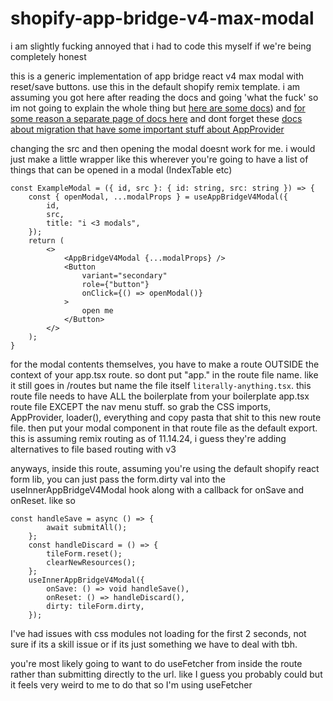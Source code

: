 # shopify-app-bridge-v4-max-modal
i am slightly fucking annoyed that i had to code this myself if we're being completely honest

this is a generic implementation of app bridge react v4 max modal with reset/save buttons. use this in the default shopify remix template. i am assuming you got here after reading the docs and going 'what the fuck' so im not going to explain the whole thing but [here are some docs](https://shopify.dev/docs/api/app-bridge/using-modals-in-your-app)) and [for some reason a separate page of docs here](https://shopify.dev/docs/api/app-bridge-library/react-components/modal-component) and dont forget these [docs about migration that have some important stuff about AppProvider](https://shopify.dev/docs/api/app-bridge/migration-guide) 

changing the src and then opening the modal doesnt work for me. i would just make a little wrapper like this wherever you're going to have a list of things that can be opened in a modal (IndexTable etc)

```
const ExampleModal = ({ id, src }: { id: string, src: string }) => {
    const { openModal, ...modalProps } = useAppBridgeV4Modal({
        id,
        src,
        title: "i <3 modals",
    });
    return (
        <>
            <AppBridgeV4Modal {...modalProps} />
            <Button
                variant="secondary"
                role={"button"}
                onClick={() => openModal()}
            >
                open me
            </Button>
        </>
    );
}
```


for the modal contents themselves, you have to make a route OUTSIDE the context of your app.tsx route. so dont put "app." in the route file name. like it still goes in /routes but name the file itself `literally-anything.tsx`.  this route file needs to have ALL the boilerplate from your boilerplate app.tsx route file EXCEPT the nav menu stuff. so grab the CSS imports, AppProvider, loader(), everything and copy pasta that shit to this new route file. then put your modal component in that route file as the default export. this is assuming remix routing as of 11.14.24, i guess they're adding alternatives to file based routing with v3

anyways, inside this route, assuming you're using the default shopify react form lib, you can just pass the form.dirty val into the useInnerAppBridgeV4Modal hook along with a callback for onSave and onReset. like so

```
const handleSave = async () => {
        await submitAll();
    };
    const handleDiscard = () => {
        tileForm.reset();
        clearNewResources();
    };
    useInnerAppBridgeV4Modal({
        onSave: () => void handleSave(),
        onReset: () => handleDiscard(),
        dirty: tileForm.dirty,
    });
```

I've had issues with css modules not loading for the first 2 seconds, not sure if its a skill issue or if its just something we have to deal with tbh.

you're most likely going to want to do useFetcher from inside the route rather than submitting directly to the url. like I guess you probably could but it feels very weird to me to do that so I'm using useFetcher
    
